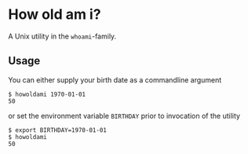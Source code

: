 # How old am i?
A Unix utility in the `whoami`-family.

## Usage
You can either supply your birth date as a commandline argument
```
$ howoldami 1970-01-01
50
```
or set the environment variable `BIRTHDAY` prior to invocation of the utility
```
$ export BIRTHDAY=1970-01-01
$ howoldami
50
```
